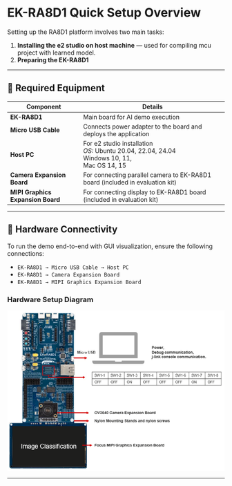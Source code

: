# EK-RA8D1 Quick Setup Overview

Setting up the RA8D1 platform involves two main tasks:

1. **Installing the e2 studio on host machine** — used for compiling mcu project with learned model.
2. **Preparing the EK-RA8D1**

---

## 🧰 Required Equipment
| **Component**                   | **Details**                                                                                           |
|---------------------------------|-------------------------------------------------------------------------------------------------------|
| **EK-RA8D1**                    | Main board for AI demo execution                                                                      |
| **Micro USB Cable**             | Connects power adapter to the board and deploys the application                                       |
| **Host PC**                     | For e2 studio installation <br>*OS:* Ubuntu 20.04, 22.04, 24.04 <br>Windows 10, 11, <br>Mac OS 14, 15 |
| **Camera Expansion Board**      | For connecting parallel camera to EK-RA8D1 board (included in evaluation kit)                              |
| **MIPI Graphics Expansion Board** | For connecting display to EK-RA8D1 board (included in evaluation kit)                               |


---

## 🔌 Hardware Connectivity

To run the demo end-to-end with GUI visualization, ensure the following connections:

- `EK-RA8D1 → Micro USB Cable → Host PC`
- `EK-RA8D1 → Camera Expansion Board`
- `EK-RA8D1 → MIPI Graphics Expansion Board`

### Hardware Setup Diagram

![Renesas TAO Integration Overview](../../docs/assets/EK_RA8D1_HW_setup.png)

---
